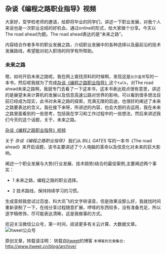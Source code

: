 杂谈《编程之路职业指导》视频
---

大家好，受学校老师的邀请，给即将毕业的同学们，讲述一下职业发展，对我个人来说也是一次职业总结的好机会。通过online的形式，给大家做个分享。今天以The road ahead为题。The road ahead表达的是“未来之路”。

内容结合作者多年的职业发展之路，介绍职业发展中的各种选择以及最前沿的技术发展路线，希望能对初入职场的同学有所帮助。

### 未来之路

嗯，如何开启未来之路呢，我在网上查找资料的时候啊，发现这是`比尔盖茨`写的一本书，然后呢我就为了完成[杂谈《编程之路职业指导》](https://mp.weixin.qq.com/s?__biz=MzAxNTgzMzYyNw==&mid=2649212152&idx=1&sn=14bed05c95e269b331e482668b398c80&chksm=83ed6b8cb49ae29a82cefe8f7d4408064dfa0a8846284cc51579d11c8d0d2f17e72b971efea9#rd)这个`talk`，对The road ahead未来之路啊，我就专门去看了一下这本书，这本书表达观点很有意思，讲述的是展望未来计算机的发展以及信息高速公路对世界的影响，可以看到很多想法目前已经成为现实，此书对未来之路的探索，充满无限的启迪，也很好的阐述了未来之路要表达的含义。我在接下来呀，所讲述的内容，也会大胆的去运用，我在未来之路里面看到的一些思考，包括我在学习和工作过程中的一些想法，然后来讲述我们今天的这个话题，关于，未来之路。

[杂谈《编程之路职业指导》视频](https://v.qq.com/x/page/u0513zxrls1.html)

关于 *杂谈《编程之路职业指导》* 我们从 *BILL GATES* 写的一本书《The road ahead》来开启话题，该书主要讲述了个人电脑的革命以及信息化对未来的巨大影响。

阐述一个职业发展与大势(行业发展、技术趋势)结合的最佳案例,主要阐述两个事实：

* 1 未来之路，编程之路的职业选择。

* ​2 技术路线，保持持续学习的习惯。

生成音频我尝试过百度、科大讯飞的文字转语音，但是效果没那么好，我就找时间重新录制了一下，在线分享过程随意扩展，啰嗦的东西较多，没有准备充足，所以逐字稿修饰，尽可能表达清晰，这是我做事的方式。

欢迎关注微信公众号，第一时间，阅读更多有关云计算、大数据文章。
![Itweet公众号](https://github.com/itweet/labs/raw/master/common/img/weixin_public.gif)

原创文章，转载请注明： 转载自[Itweet](http://www.itweet.cn)的博客
`本博客的文章集合:` http://www.itweet.cn/blog/archive/

